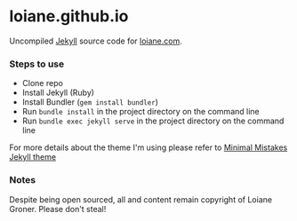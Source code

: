 # loiane.github.io

Uncompiled [Jekyll](//jekyllrb.com) source code for [loiane.com](//loiane.com).

### Steps to use

* Clone repo
* Install Jekyll (Ruby)
* Install Bundler (`gem install bundler`)
* Run `bundle install` in the project directory on the command line
* Run `bundle exec jekyll serve` in the project directory on the command line

For more details about the theme I'm using please refer to [Minimal Mistakes Jekyll theme](https://mmistakes.github.io)

### Notes

Despite being open sourced, all and content remain copyright of Loiane Groner. Please don't steal!